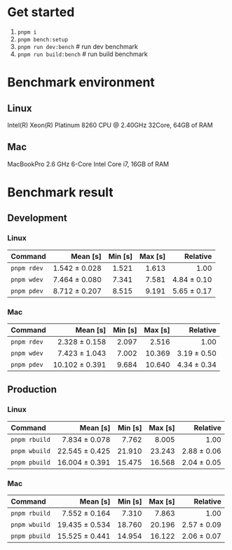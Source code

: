 # Get started
1. `pnpm i`
2. `pnpm bench:setup`
3. `pnpm run dev:bench` # run dev benchmark
4. `pnpm run build:bench` # run build benchmark






<!---benchStart-->
# Benchmark environment

## Linux
Intel(R) Xeon(R) Platinum 8260 CPU @ 2.40GHz 32Core, 64GB of RAM
## Mac
MacBookPro 2.6 GHz 6-Core Intel Core i7, 16GB of RAM

# Benchmark result

## Development 

### Linux 
| Command | Mean [s] | Min [s] | Max [s] | Relative |
|:---|---:|---:|---:|---:|
| `pnpm rdev` | 1.542 ± 0.028 | 1.521 | 1.613 | 1.00 |
| `pnpm wdev` | 7.464 ± 0.080 | 7.341 | 7.581 | 4.84 ± 0.10 |
| `pnpm pdev` | 8.712 ± 0.207 | 8.515 | 9.191 | 5.65 ± 0.17 |


### Mac
| Command | Mean [s] | Min [s] | Max [s] | Relative |
|:---|---:|---:|---:|---:|
| `pnpm rdev` | 2.328 ± 0.158 | 2.097 | 2.516 | 1.00 |
| `pnpm wdev` | 7.423 ± 1.043 | 7.002 | 10.369 | 3.19 ± 0.50 |
| `pnpm pdev` | 10.102 ± 0.391 | 9.684 | 10.640 | 4.34 ± 0.34 |


## Production

### Linux 
| Command | Mean [s] | Min [s] | Max [s] | Relative |
|:---|---:|---:|---:|---:|
| `pnpm rbuild` | 7.834 ± 0.078 | 7.762 | 8.005 | 1.00 |
| `pnpm wbuild` | 22.545 ± 0.425 | 21.910 | 23.243 | 2.88 ± 0.06 |
| `pnpm pbuild` | 16.004 ± 0.391 | 15.475 | 16.568 | 2.04 ± 0.05 |


### Mac
| Command | Mean [s] | Min [s] | Max [s] | Relative |
|:---|---:|---:|---:|---:|
| `pnpm rbuild` | 7.552 ± 0.164 | 7.310 | 7.863 | 1.00 |
| `pnpm wbuild` | 19.435 ± 0.534 | 18.760 | 20.196 | 2.57 ± 0.09 |
| `pnpm pbuild` | 15.525 ± 0.441 | 14.954 | 16.122 | 2.06 ± 0.07 |

<!---benchEnd-->
	
	
	
	
	
	